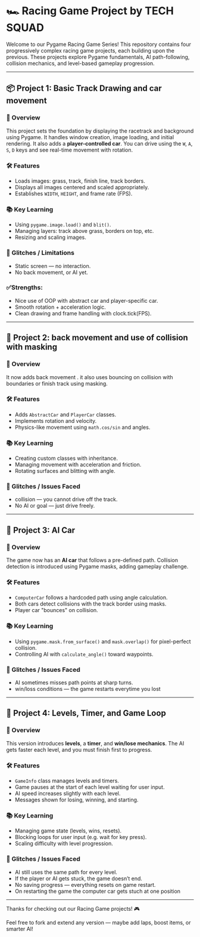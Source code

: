 # 🏎️ Racing Game Project by TECH SQUAD

Welcome to our Pygame Racing Game Series! This repository contains four progressively complex racing game projects, each building upon the previous. These projects explore Pygame fundamentals, AI path-following, collision mechanics, and level-based gameplay progression.

---

## 📦 Project 1: Basic Track Drawing and car movement

### 📌 Overview
This project sets the foundation by displaying the racetrack and background using Pygame. It handles window creation, image loading, and initial rendering.
It also adds a **player-controlled car**. You can drive using the `W`, `A`, `S`, `D` keys and see real-time movement with rotation.

### 🛠️ Features
- Loads images: grass, track, finish line, track borders.
- Displays all images centered and scaled appropriately.
- Establishes `WIDTH`, `HEIGHT`, and frame rate (FPS).

### 📚 Key Learning
- Using `pygame.image.load()` and `blit()`.
- Managing layers: track above grass, borders on top, etc.
- Resizing and scaling images.

### 🐞 Glitches / Limitations
- Static screen — no interaction.
- No back movement, or AI yet.

### ✅Strengths:
- Nice use of OOP with abstract car and player-specific car.
- Smooth rotation + acceleration logic.
- Clean drawing and frame handling with clock.tick(FPS).

---

## 🚗 Project 2: back movement and use of collision with masking

### 📌 Overview
It now adds back movement . it also uses bouncing on collision with boundaries or finish track using masking.

### 🛠️ Features
- Adds `AbstractCar` and `PlayerCar` classes.
- Implements rotation and velocity.
- Physics-like movement using `math.cos/sin` and angles.

### 📚 Key Learning
- Creating custom classes with inheritance.
- Managing movement with acceleration and friction.
- Rotating surfaces and blitting with angle.

### 🐞 Glitches / Issues Faced
- collision — you cannot drive off the track.
- No AI or goal — just drive freely.

---

## 🧠 Project 3: AI Car 

### 📌 Overview
The game now has an **AI car** that follows a pre-defined path. Collision detection is introduced using Pygame masks, adding gameplay challenge.

### 🛠️ Features
- `ComputerCar` follows a hardcoded path using angle calculation.
- Both cars detect collisions with the track border using masks.
- Player car "bounces" on collision.

### 📚 Key Learning
- Using `pygame.mask.from_surface()` and `mask.overlap()` for pixel-perfect collision.
- Controlling AI with `calculate_angle()` toward waypoints.

### 🐞 Glitches / Issues Faced
- AI sometimes misses path points at sharp turns.
- win/loss conditions — the game restarts everytime you lost

---

## 🏁 Project 4: Levels, Timer, and Game Loop

### 📌 Overview
This version introduces **levels**, a **timer**, and **win/lose mechanics**. The AI gets faster each level, and you must finish first to progress.

### 🛠️ Features
- `GameInfo` class manages levels and timers.
- Game pauses at the start of each level waiting for user input.
- AI speed increases slightly with each level.
- Messages shown for losing, winning, and starting.

### 📚 Key Learning
- Managing game state (levels, wins, resets).
- Blocking loops for user input (e.g. wait for key press).
- Scaling difficulty with level progression.

### 🐞 Glitches / Issues Faced
- AI still uses the same path for every level.
- If the player or AI gets stuck, the game doesn’t end.
- No saving progress — everything resets on game restart.
- On restarting the game the computer car gets stuch at one position

---

Thanks for checking out our Racing Game projects! 🎮

Feel free to fork and extend any version — maybe add laps, boost items, or smarter AI!

